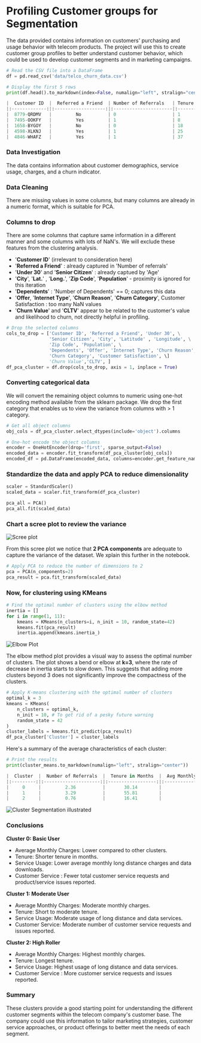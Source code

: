 # Profiling Customer groups for Segmentation

The data provided contains information on customers' purchasing and usage behavior with telecom products. The project will use this to create customer group profiles to better understand customer behavior, which could be used to develop customer segments and in marketing campaigns.

```python
# Read the CSV file into a DataFrame
df = pd.read_csv('data/telco_churn_data.csv')

# Display the first 5 rows
print(df.head().to_markdown(index=False, numalign="left", stralign="center"))

|  Customer ID  |  Referred a Friend  | Number of Referrals   | Tenure in Months   |  Offer  |  Phone Service  | Avg Monthly Long Distance Charges   |  Multiple Lines  |  Internet Service  |  Internet Type  | Avg Monthly GB Download   |  Online Security  |  Online Backup  |  Device Protection Plan  |  Premium Tech Support  |  Streaming TV  |  Streaming Movies  |  Streaming Music  |  Unlimited Data  |    Contract    |  Paperless Billing  |  Payment Method  | Monthly Charge   | Total Regular Charges   | Total Refunds   | Total Extra Data Charges   | Total Long Distance Charges   |  Gender  | Age   |  Under 30  |  Senior Citizen  |  Married  |  Dependents  | Number of Dependents   |    City     | Zip Code   | Latitude   | Longitude   | Population   | Churn Value   | CLTV   |  Churn Category  |         Churn Reason         | Total Customer Svc Requests   | Product/Service Issues Reported   | Customer Satisfaction   |
|:-------------:|:-------------------:|:----------------------|:-------------------|:-------:|:---------------:|:------------------------------------|:----------------:|:------------------:|:---------------:|:--------------------------|:-----------------:|:---------------:|:------------------------:|:----------------------:|:--------------:|:------------------:|:-----------------:|:----------------:|:--------------:|:-------------------:|:----------------:|:-----------------|:------------------------|:----------------|:---------------------------|:------------------------------|:--------:|:------|:----------:|:----------------:|:---------:|:------------:|:-----------------------|:-----------:|:-----------|:-----------|:------------|:-------------|:--------------|:-------|:----------------:|:----------------------------:|:------------------------------|:----------------------------------|:------------------------|
|  8779-QRDMV   |         No          | 0                     | 1                  |   nan   |       No        | 0                                   |        No        |        Yes         |   Fiber Optic   | 9                         |        No         |       No        |           Yes            |           No           |       No       |        Yes         |        No         |        No        | Month-to-Month |         Yes         | Bank Withdrawal  | 41.236           | 39.65                   | 0               | 0                          | 0                             |   Male   | 78    |     No     |       Yes        |    No     |      No      | 0                      | Los Angeles | 90022      | 34.0238    | -118.157    | 68701        | 1             | 5433   |    Competitor    | Competitor offered more data | 5                             | 0                                 | nan                     |
|  7495-OOKFY   |         Yes         | 1                     | 8                  | Offer E |       Yes       | 48.85                               |       Yes        |        Yes         |      Cable      | 19                        |        No         |       Yes       |            No            |           No           |       No       |         No         |        No         |        No        | Month-to-Month |         Yes         |   Credit Card    | 83.876           | 633.3                   | 0               | 120                        | 390.8                         |  Female  | 74    |     No     |       Yes        |    Yes    |     Yes      | 1                      | Los Angeles | 90063      | 34.0443    | -118.185    | 55668        | 1             | 5302   |    Competitor    | Competitor made better offer | 5                             | 0                                 | nan                     |
|  1658-BYGOY   |         No          | 0                     | 18                 | Offer D |       Yes       | 11.33                               |       Yes        |        Yes         |   Fiber Optic   | 57                        |        No         |       No        |            No            |           No           |      Yes       |        Yes         |        Yes        |       Yes        | Month-to-Month |         Yes         | Bank Withdrawal  | 99.268           | 1752.55                 | 45.61           | 0                          | 203.94                        |   Male   | 71    |     No     |       Yes        |    No     |     Yes      | 3                      | Los Angeles | 90065      | 34.1088    | -118.23     | 47534        | 1             | 3179   |    Competitor    | Competitor made better offer | 1                             | 0                                 | nan                     |
|  4598-XLKNJ   |         Yes         | 1                     | 25                 | Offer C |       Yes       | 19.76                               |        No        |        Yes         |   Fiber Optic   | 13                        |        No         |       Yes       |           Yes            |           No           |      Yes       |        Yes         |        No         |        No        | Month-to-Month |         Yes         | Bank Withdrawal  | 102.44           | 2514.5                  | 13.43           | 327                        | 494                           |  Female  | 78    |     No     |       Yes        |    Yes    |     Yes      | 1                      |  Inglewood  | 90303      | 33.9363    | -118.333    | 27778        | 1             | 5337   | Dissatisfaction  |  Limited range of services   | 1                             | 1                                 | 2                       |
|  4846-WHAFZ   |         Yes         | 1                     | 37                 | Offer C |       Yes       | 6.33                                |       Yes        |        Yes         |      Cable      | 15                        |        No         |       No        |            No            |           No           |       No       |         No         |        No         |        No        | Month-to-Month |         Yes         | Bank Withdrawal  | 79.56            | 2868.15                 | 0               | 430                        | 234.21                        |  Female  | 80    |     No     |       Yes        |    Yes    |     Yes      | 1                      |  Whittier   | 90602      | 33.9721    | -118.02     | 26265        | 1             | 2793   |      Price       |      Extra data charges      | 1                             | 0                                 | 2                       |

```

### Data Investigation

The data contains information about customer demographics, service usage, charges, and a churn indicator. 


### Data Cleaning

 There are missing values in some columns, but many columns are already in a numeric format, which is suitable for PCA.  
  
### Columns to drop

  There are some columns that capture same information in a different manner and some columns with lots of NaN's. 
  We will exclude these features from the clustering analysis.

  - '**Customer ID**' (irrelevant to consideration here)
  - '**Referred a Friend**' : already captured in 'Number of referrals'
  - '**Under 30**' and '**Senior Citizen**' : already captued by 'Age'
  - '**City**', '**Lat.**' , '**Long.**', '**Zip Code**', '**Population**' - proximity is ignored for this iteration
  - '**Dependents**' : 'Number of Dependents' == 0;  captures this data
  - '**Offer**, '**Internet Type**', '**Churn Reason**', '**Churn Category**', Customer Satisfaction : too many NaN values
  - '**Churn Value**' and '**CLTV**' appear to be related to the customer's value and likelihood to churn, not directly helpful in profiling.


```python
# Drop the selected columns 
cols_to_drop = ['Customer ID', 'Referred a Friend', 'Under 30', \
                'Senior Citizen', 'City', 'Latitude' , 'Longitude', \
                'Zip Code', 'Population', \
                'Dependents', 'Offer', 'Internet Type', 'Churn Reason', \
                'Churn Category', 'Customer Satisfaction', \]
                'Churn Value','CLTV', ]
df_pca_cluster = df.drop(cols_to_drop, axis = 1, inplace = True)
```

### Converting categorical data

We will convert the remaining object columns to numeric using one-hot encoding method available from the sklearn package. We drop the first category that enables us to view the variance from columns with > 1 category.

```python
# Get all object columns
obj_cols = df_pca_cluster.select_dtypes(include='object').columns

# One-hot encode the object columns
encoder = OneHotEncoder(drop='first', sparse_output=False)
encoded_data = encoder.fit_transform(df_pca_cluster[obj_cols])
encoded_df = pd.DataFrame(encoded_data, columns=encoder.get_feature_names_out(obj_cols))
```

### Standardize the data and apply PCA to reduce dimensionality

```python
scaler = StandardScaler()
scaled_data = scaler.fit_transform(df_pca_cluster)

pca_all = PCA()
pca_all.fit(scaled_data)
```

### Chart a scree plot to review the variance

 ![Scree plot](/images/scree_plot.png)

From this scree plot we notice that **2 PCA components** are adequate to capture the variance of the dataset. We xplain this further in the notebook.

```python
# Apply PCA to reduce the number of dimensions to 2
pca = PCA(n_components=2)
pca_result = pca.fit_transform(scaled_data)
```

### Now, for clustering using KMeans

```python
# Find the optimal number of clusters using the elbow method
inertia = []
for i in range(1, 11):
    kmeans = KMeans(n_clusters=i, n_init = 10, random_state=42)
    kmeans.fit(pca_result)
    inertia.append(kmeans.inertia_)
```

 ![Elbow Plot](/images/elbow_chart.png)

 The elbow method plot provides a visual way to assess the optimal number of clusters. The plot shows a bend or elbow at **k=3**, where the rate of decrease in inertia starts to slow down. This suggests that adding more clusters beyond 3 does not significantly improve the compactness of the clusters.

```python
# Apply K-means clustering with the optimal number of clusters
optimal_k = 3  
kmeans = KMeans(
    n_clusters = optimal_k, 
    n_init = 10, # To get rid of a pesky future warning
    random_state = 42
)
cluster_labels = kmeans.fit_predict(pca_result)
df_pca_cluster['Cluster'] = cluster_labels
```

Here's a summary of the average characteristics of each cluster:
 
```python
# Print the results
print(cluster_means.to_markdown(numalign="left", stralign="center"))

|  Cluster  |  Number of Referrals  |  Tenure in Months  |  Avg Monthly Long Distance Charges  |  Avg Monthly GB Download  |  Monthly Charge  |  Total Regular Charges  |  Total Refunds  |  Total Extra Data Charges  |  Total Long Distance Charges  |  Age  |  Number of Dependents  |  Total Customer Svc Requests  |  Product/Service Issues Reported  |  Phone Service_Yes  |  Multiple Lines_Yes  |  Internet Service_Yes  |  Online Security_Yes  |  Online Backup_Yes  |  Device Protection Plan_Yes  |  Premium Tech Support_Yes  |  Streaming TV_Yes  |  Streaming Movies_Yes  |  Streaming Music_Yes  |  Unlimited Data_Yes  |  Contract_One Year  |  Contract_Two Year  |  Paperless Billing_Yes  |  Payment Method_Credit Card  |  Payment Method_Mailed Check  |  Gender_Male  |  Married_Yes  |
|:---------:|:---------------------:|:------------------:|:-----------------------------------:|:-------------------------:|:----------------:|:-----------------------:|:---------------:|:--------------------------:|:-----------------------------:|:-----:|:----------------------:|:-----------------------------:|:---------------------------------:|:-------------------:|:--------------------:|:----------------------:|:---------------------:|:-------------------:|:----------------------------:|:--------------------------:|:------------------:|:----------------------:|:---------------------:|:--------------------:|:-------------------:|:-------------------:|:-----------------------:|:----------------------------:|:-----------------------------:|:-------------:|:-------------:|
|     0     |         2.36          |       30.14        |                24.69                |           1.58            |      23.29       |         704.91          |      1.73       |           11.04            |            748.25             | 43.09 |          0.78          |             0.98              |               0.15                |        0.98         |         0.21         |          0.08          |         0.03          |        0.02         |             0.01             |            0.02            |         0          |           0            |           0           |         0.02         |        0.24         |         0.4         |          0.29           |             0.61             |             0.09              |     0.51      |     0.51      |
|     1     |         3.29          |       55.81        |                25.2                 |           28.77           |      90.15       |         5015.53         |      2.37       |           672.66           |            1379.97            | 46.61 |          0.57          |             1.06              |                0.2                |        0.94         |         0.69         |           1            |         0.57          |        0.68         |             0.7              |            0.59            |        0.72        |          0.74          |         0.67          |         0.54         |        0.33         |        0.46         |          0.67           |             0.38             |             0.02              |     0.51      |     0.74      |
|     2     |         0.76          |       16.41        |                20.39                |           25.89           |      69.99       |         1114.09         |      1.79       |           131.94           |             287.1             | 48.26 |          0.23          |             1.73              |               0.47                |        0.84         |         0.34         |           1            |         0.22          |        0.28         |             0.26             |            0.22            |        0.34        |          0.34          |         0.31          |         0.46         |        0.13         |        0.06         |           0.7           |             0.28             |             0.06              |      0.5      |     0.28      |
```

![Cluster Segmentation illustrated](/images/Customer_Segmentation.png)


### Conclusions

**Cluster 0: Basic User**

  - Average Monthly Charges: Lower compared to other clusters.
  - Tenure: Shorter tenure in months.
  - Service Usage: Lower average monthly long distance charges and data downloads.
  - Customer Service : Fewer total customer service requests and product/service issues reported.


**Cluster 1: Moderate User**

  - Average Monthly Charges: Moderate monthly charges.
  - Tenure: Short to moderate tenure.
  - Service Usage: Moderate usage of long distance and data services.
  - Customer Service: Moderate number of customer service requests and issues reported.

**Cluster 2: High Roller**

  - Average Monthly Charges: Highest monthly charges.
  - Tenure: Longest tenure.
  - Service Usage: Highest usage of long distance and data services.
  - Customer Service : More customer service requests and issues reported. 
  


### Summary

<p> 
These clusters provide a good starting point for understanding the different customer segments within the telecom company's customer base. The company could use this information to tailor marketing strategies, customer service approaches, or product offerings to better meet the needs of each segment.
</p>



